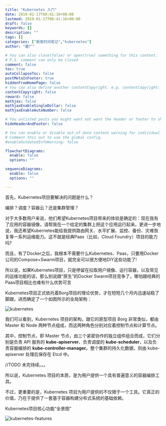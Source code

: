 ```yaml
---
title: "Kubernetes 入门"
date: 2019-01-17T08:41:16+08:00
lastmod: 2019-01-17T08:41:16+08:00
draft: false
keywords: []
description: ""
tags: []
categories: ["极客时间笔记","kubernetes"]
author: "瞿广"

# You can also close(false) or open(true) something for this content.
# P.S. comment can only be closed
comment: false
toc: true
autoCollapseToc: false
postMetaInFooter: true
hiddenFromHomePage: false
# You can also define another contentCopyright. e.g. contentCopyright: "This is another copyright."
contentCopyright: false
reward: false
mathjax: false
mathjaxEnableSingleDollar: false
mathjaxEnableAutoNumber: false

# You unlisted posts you might want not want the header or footer to show
hideHeaderAndFooter: false

# You can enable or disable out-of-date content warning for individual post.
# Comment this out to use the global config.
#enableOutdatedInfoWarning: false

flowchartDiagrams:
  enable: false
  options: ""

sequenceDiagrams: 
  enable: false
  options: ""

---
```

首先，Kubernetes项目要解决的问题是什么？

编排？调度？容器云？还是集群管理？

对于大多数用户来说，他们希望Kubernetes项目带来的体验是确定的：现在我有了应用的容器镜像，请帮我在一个给定的集群上把这个应用运行起来。更进一步地说，我还希望Kubernetes能给我提供路由网关、水平扩展、监控、备份、灾难恢复等一系列运维能力。这不就是经典Paas（比如，Cloud Foundry）项目的能力吗?

<!--more-->
而且，有了Docker之后，我根本不需要什么Kubernetes、Paas，只要用Docker公司的Compose+Swarm项目，就完全可以很方便地DIY这些功能了!

所以说，如果Kubernetes项目，只是停留在拉取用户镜像、运行容器，以及常见的运维功能的话，那么别说跟“原生”的Docker Swarm项目竞争了，哪怕跟经典的Paas项目相比也难有什么优势可言


Kubernetes项目正式依托着Borg项目的理论优势，才在短短几个月内迅速站稳了脚跟，进而确定了一个如图所示的全局架构：

![kubernetes](/img/k8s-architecture.png)

我们可以看到，Kubernetes 项目的架构，跟它的原型项目 Borg 非常类似，都由 Master 和 Node 两种节点组成，而这两种角色分别对应着控制节点和计算节点。

其中，控制节点，即 Master 节点，由三个紧密协作的独立组件组合而成，它们分别是负责 API 服务的 **kube-apiserver**、负责调度的 **kube-scheduler**，以及负责容器编排的 **kube-controller-manager**。整个集群的持久化数据，则由 kube-apiserver 处理后保存在 Etcd 中。

//TODO
未完待续。。。


所以说，Kubernetes 项目的本质，是为用户提供一个具有普遍意义的容器编排工具。

不过，更重要的是，Kubernetes 项目为用户提供的不仅限于一个工具。它真正的价值，乃在于提供了一套基于容器构建分布式系统的基础依赖。



Kubernetes项目核心功能“全景图”

![kubernetes-features](/img/k8s-features.png)
